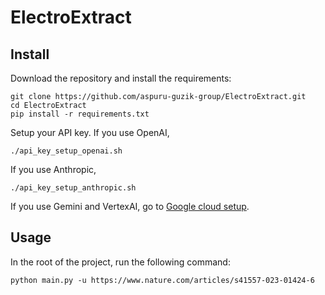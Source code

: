 # ElectroExtract

## Install

Download the repository and install the requirements:
```shell
git clone https://github.com/aspuru-guzik-group/ElectroExtract.git
cd ElectroExtract
pip install -r requirements.txt
```

Setup your API key. If you use OpenAI,
```shell
./api_key_setup_openai.sh
```
If you use Anthropic,
```shell
./api_key_setup_anthropic.sh
```
If you use Gemini and VertexAI, go to [Google cloud setup](https://cloud.google.com/vertex-ai/docs/generative-ai/multimodal/sdk-for-gemini/gemini-sdk-overview?hl=en).

## Usage

In the root of the project, run the following command:
```shell
python main.py -u https://www.nature.com/articles/s41557-023-01424-6
```